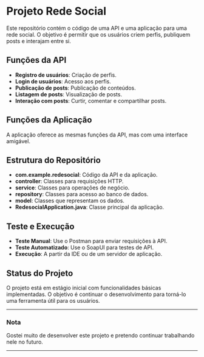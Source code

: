 # Projeto Rede Social

Este repositório contém o código de uma API e uma aplicação para uma rede social. O objetivo é permitir que os usuários criem perfis, publiquem posts e interajam entre si.

## Funções da API

- **Registro de usuários**: Criação de perfis.
- **Login de usuários**: Acesso aos perfis.
- **Publicação de posts**: Publicação de conteúdos.
- **Listagem de posts**: Visualização de posts.
- **Interação com posts**: Curtir, comentar e compartilhar posts.

## Funções da Aplicação

A aplicação oferece as mesmas funções da API, mas com uma interface amigável.

## Estrutura do Repositório

- **com.example.redesocial**: Código da API e da aplicação.
- **controller**: Classes para requisições HTTP.
- **service**: Classes para operações de negócio.
- **repository**: Classes para acesso ao banco de dados.
- **model**: Classes que representam os dados.
- **RedesocialApplication.java**: Classe principal da aplicação.

## Teste e Execução

- **Teste Manual**: Use o Postman para enviar requisições à API.
- **Teste Automatizado**: Use o SoapUI para testes de API.
- **Execução**: A partir da IDE ou de um servidor de aplicação.

## Status do Projeto

O projeto está em estágio inicial com funcionalidades básicas implementadas. O objetivo é continuar o desenvolvimento para torná-lo uma ferramenta útil para os usuários.

---

### Nota

Gostei muito de desenvolver este projeto e pretendo continuar trabalhando nele no futuro.

---
